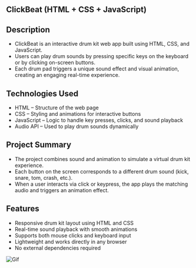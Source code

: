 
## ClickBeat (HTML + CSS + JavaScript)

## Description
- ClickBeat is an interactive drum kit web app built using HTML, CSS, and JavaScript.
- Users can play drum sounds by pressing specific keys on the keyboard or by clicking on-screen buttons.
- Each drum pad triggers a unique sound effect and visual animation, creating an engaging real-time experience.

## Technologies Used
- HTML – Structure of the web page
- CSS – Styling and animations for interactive buttons
- JavaScript – Logic to handle key presses, clicks, and sound playback
- Audio API – Used to play drum sounds dynamically

## Project Summary
- The project combines sound and animation to simulate a virtual drum kit experience.
- Each button on the screen corresponds to a different drum sound (kick, snare, tom, crash, etc.).
- When a user interacts via click or keypress, the app plays the matching audio and triggers an animation effect.

## Features
- Responsive drum kit layout using HTML and CSS
- Real-time sound playback with smooth animations
- Supports both mouse clicks and keyboard input
- Lightweight and works directly in any browser
- No external dependencies required

![Gif](https://github.com/user-attachments/assets/666457a0-9dbf-498e-8001-8a44b76ee753)


